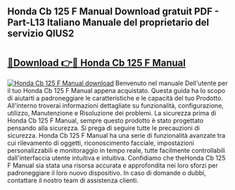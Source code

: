 ## Honda Cb 125 F Manual Download gratuit PDF - Part-L13 Italiano Manuale del proprietario del servizio QlUS2

# <h2><a href="http://dfeuuy0.blite.top/?on=Honda+Cb+125+F+Manual">🔗Download 👉🔴 Honda Cb 125 F Manual</a></h2>

[![Honda Cb 125 F Manual download](https://i.imgur.com/lujVjoI.png)](http://dfeuuy0.blite.top/?on=Honda+Cb+125+F+Manual)
Benvenuto nel manuale Dell'utente per il tuo Honda Cb 125 F Manual appena acquistato. Questa guida ha lo scopo di aiutarti a padroneggiare le caratteristiche e le capacità del tuo Prodotto. All'interno troverai informazioni dettagliate su funzionalità, configurazione, utilizzo, Manutenzione e Risoluzione dei problemi. La sicurezza prima di Honda Cb 125 F Manual, sempre questo prodotto è stato progettato pensando alla sicurezza. Si prega di seguire tutte le precauzioni di sicurezza. Honda Cb 125 F Manual ha una serie di funzionalità avanzate tra cui rilevamento di oggetti, riconoscimento facciale, impostazioni personalizzabili e monitoraggio in tempo reale, tutte facilmente controllabili dall'interfaccia utente intuitiva e intuitiva. Confidiamo che theHonda Cb 125 F Manual sia stata una risorsa accurata e approfondita nei loro sforzi per padroneggiare il loro nuovo dispositivo. In caso di domande o dubbi, contattare il nostro team di assistenza clienti.
